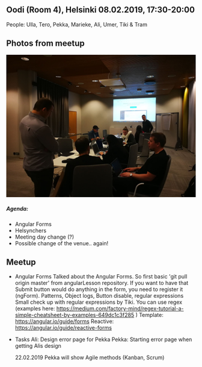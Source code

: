 ## Oodi (Room 4), Helsinki 08.02.2019, 17:30-20:00
People: Ulla, Tero, Pekka, Marieke, Ali, Umer, Tiki & Tram

## Photos from meetup

![Photo](/img/2019-08-02.jpg)


##### Agenda:
- Angular Forms
- Helsynchers
- Meeting day change (?)
- Possible change of the venue.. again!



## Meetup
* Angular Forms
    Talked about the Angular Forms. So first basic 'git pull origin master' from angularLesson repository.
    If you want to have that Submit button would do anything in the form, you need to register it (ngForm).
    Patterns, Object logs, Button disable, regular expressions
    Small check up with regular expressions by Tiki. You can use regex (examples here: https://medium.com/factory-mind/regex-tutorial-a-simple-cheatsheet-by-examples-649dc1c3f285 )
    Template: https://angular.io/guide/forms 
    Reactive: https://angular.io/guide/reactive-forms

    
*   Tasks
    Ali: Design error page for Pekka
    Pekka: Starting error page when getting Alis design

    22.02.2019 Pekka will show Agile methods (Kanban, Scrum)
